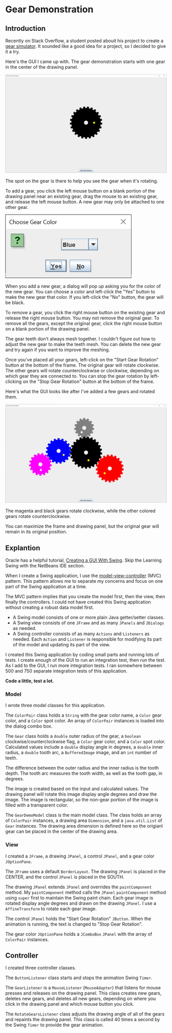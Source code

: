 # Gear Demonstration

## Introduction

Recently on Stack Overflow, a student posted abouit his project to create a [gear simulator](https://stackoverflow.com/questions/75462877/how-to-rotate-images-every-tick#comment133147815_75462877).  It sounded like a good idea for a project, so I decided to give it a try.

Here's the GUI I came up with.  The gear demonstration starts with one gear in the center of the drawing panel.

![Initial Gear](readme-resources/geardemo1.png)

The spot on the gear is there to help you see the gear when it's rotating.

To add a gear, you click the left mouse button on a blank portion of the drawing panel near an existing gear, drag the mouse to an existing gear, and release the left mouse button.  A new gear may only be attached to one other gear.

![Dialog](readme-resources/geardemo3.png)

When you add a new gear, a dialog will pop up asking you for the color of the new gear.  You can choose a color and left-click the "Yes" button to make the new gear that color.  If you left-click the "No" button, the gear will be black.

To remove a gear, you click the right mouse button on the existing gear and release the right mouse button.  You may not remove the original gear.  To remove all the gears, except the original gear, click the right mouse button on a blank portion of the drawing panel.

The gear teeth don't always mesh together.  I couldn't figure out how to adjust the new gear to make the teeth mesh.  You can delete the new gear and try again if you want to improve the meshing.

Once you've placed all your gears, left-click on the "Start Gear Rotation" button at the bottom of the frame.  The original gear will rotate clockwise.  The other gears will rotate counterclockwise or clockwise, depending on which gear they are connected to.  You can stop the gear rotation by left-clicking on the "Stop Gear Rotation" button at the bottom of the frame.

Here's what the GUI looks like after I've added a few gears and rotated them.

![Additional Gears](readme-resources/geardemo2.png)

The magenta and black gears rotate clockwise, while the other colored gears rotate counterclockwise.

You can maximize the frame and drawing panel, but the original gear will remain in its original position.

## Explantion

Oracle has a helpful tutorial, [Creating a GUI With Swing](https://docs.oracle.com/javase/tutorial/uiswing/index.html).  Skip the Learning Swing with the NetBeans IDE section. 

When I create a Swing application, I use the [model-view-controller](https://en.wikipedia.org/wiki/Model%E2%80%93view%E2%80%93controller) (MVC) pattern.  This pattern allows me to separate my concerns and focus on one part of the Swing application at a time.

The MVC pattern implies that you create the model first, then the view, then finally the controllers.  I could not have created this Swing application without creating a robust data model first.

- A Swing model consists of one or more plain Java getter/setter classes.
- A Swing view consists of one `JFrame` and as many `JPanels` and `JDialogs` as needed.
- A Swing controller consists of as many `Actions` and `Listeners` as needed.  Each `Action` and `Listener` is responsible for modifying its part of the model and updating its part of the view.

I created this Swing application by coding small parts and running lots of tests.  I create enough of the GUI to run an integration test, then run the test.  As I add to the GUI, I run more integration tests.  I ran somewhere between 500 and 750 separate integration tests of this application.

**Code a little, test a lot.**

### Model

I wrote three model classes for this application. 

The `ColorPair` class holds a `String` with the gear color name, a `Color` gear color, and a `Color` spot color.  An array of `ColorPair` instances is loaded into the dialog combo box.

The `Gear` class holds a `double` outer radius of the gear, a `boolean` clockwise/counterclockwise flag, a `Color` gear color, and a `Color` spot color.  Calculated values include a `double` display angle in degrees, a `double` inner radius, a `double` tooth arc, a `BufferedImage` image, and an `int` number of teeth.

The difference between the outer radius and the inner radius is the tooth depth.  The tooth arc measures the tooth width, as well as the tooth gap, in degrees.

The image is created based on the input and calculated values.  The drawing panel will rotate this image display angle degrees and draw the image.  The image is rectangular, so the non-gear portion of the image is filled with a transparent color.

The `GearDemoModel` class is the main model class.  The class holds an array of `ColorPair` instances, a drawing area `Dimension`, and a `java.util.List` of `Gear` instances.  The drawing area dimension is defined here so the origianl gear can be placed in the center of the drawing area.

### View

I created a `JFrame`, a drawing `JPanel`, a control `JPanel`, and a gear color `JOptionPane`.

The `JFrame` uses a default `BorderLayout`.  The drawing `JPanel` is placed in the CENTER, and the control `JPanel` is placed in the SOUTH.

The drawing `JPanel` extends `JPanel` and overrides the `paintComponent` method.  My `paintComponent` method calls the `JPanel` `paintComponent` method using `super` first to maintain the Swing paint chain.  Each gear image is rotated display angle degrees and drawn on the drawing `JPanel`.  I use a `AffineTransform` to rotate each gear image.

The control `JPanel` holds the "Start Gear Rotation" `JButton`.  When the animation is running, the text is changed to "Stop Gear Rotation".

The gear color `JOptionPane` holds a `JComboBox` `JPanel` with the array of `ColorPair` instances.

## Controller

I created three controller classes.

The `ButtonListener` class starts and stops the animation Swing `Timer`.

The `GearListener` is a `MouseListener` (`MouseAdapter`) that listens for mouse presses and releases on the drawing panel.  This class creates new gears, deletes new gears, and deletes all new gears, depending on where you click in the drawing panel and which mouse button you click.

The `RotateGearsListener` class adjusts the drawing angle of all of the gears and repaints the drawing panel.  This class is called 40 times a second by the Swing `Timer` to provide the gear animation.
